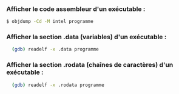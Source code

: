 ### Afficher le code assembleur d'un exécutable :
```sh
$ objdump -Cd -M intel programme
```

### Afficher la section .data (variables) d'un exécutable :
```sh
  (gdb) readelf -x .data programme
```
### Afficher la section .rodata (chaînes de caractères) d'un exécutable :
```sh
  (gdb) readelf -x .rodata programme
```
